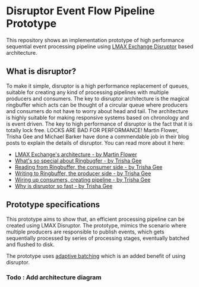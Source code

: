 # Disruptor Event Flow Pipeline Prototype

This repository shows an implementation prototype of high performance sequential event processing pipeline using
[LMAX Exchange Disruptor](https://github.com/LMAX-Exchange/disruptor/) based architecture.  


## What is disruptor? 

To make it simple, disruptor is a high performance replacement of queues, suitable for creating any kind of processing 
pipelines with multiple producers and consumers. The key to disruptor architecture is the magical ringbuffer which acts
can be thought of a circular queue where producers and consumers do not have to worry about head and tail. 
The architecture is highly suitable for making responsive systems based on chronology and is event driven. 
The key to high performance of disruptor is the fact that it is totally lock free. LOCKS ARE BAD FOR
PERFORMANCE! Martin Flower, Trisha Gee and Michael Barker have done a commendable job in their blog posts to explain the 
details of disruptor. You can read more about it here:

* [LMAX Exchange's architecture - by Martin Flower](https://martinfowler.com/articles/lmax.html)
* [What's so special about Ringbugfer - by Trisha Gee](http://mechanitis.blogspot.com/2011/06/dissecting-disruptor-whats-so-special.html)
* [Reading from Ringbuffer, the consumer side - by Trisha Gee](http://mechanitis.blogspot.com/2011/06/dissecting-disruptor-how-do-i-read-from.html)
* [Writing to Ringbuffer, the producer side - by Trisha Gee](http://mechanitis.blogspot.com/2011/07/dissecting-disruptor-writing-to-ring.html)
* [Wiring up consumers, creating pipeline - by Trisha Gee](http://mechanitis.blogspot.com/2011/07/dissecting-disruptor-wiring-up.html)
* [Why is disruptor so fast - by Trisha Gee](http://mechanitis.blogspot.com/2011/07/dissecting-disruptor-why-its-so-fast.html)

## Prototype specifications

This prototype aims to show that, an efficient processing pipeline can be created using LMAX Disruptor. 
The prototype, mimics the scenario where multiple producers are responsible to publish events, which gets sequentially 
processed by series of processing stages, eventually batched and flushed to disk. 

The prototype uses [adaptive batching](https://mechanical-sympathy.blogspot.com/2011/10/smart-batching.html) which is an added benefit of using disruptor.

### Todo : Add architecture diagram  

